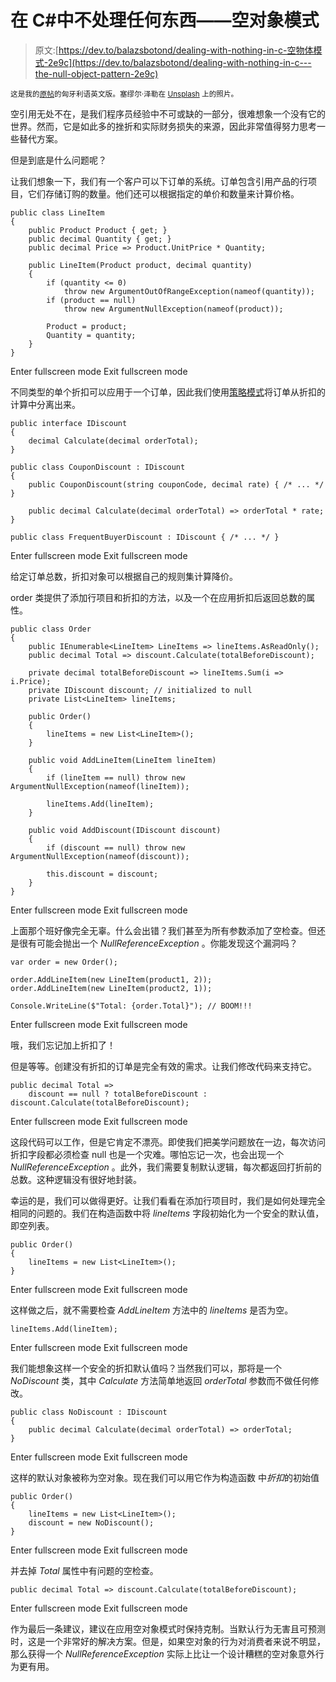 # 在 C#中不处理任何东西——空对象模式

> 原文:[https://dev.to/balazsbotond/dealing-with-nothing-in-c-空物体模式-2e9c](https://dev.to/balazsbotond/dealing-with-nothing-in-c---the-null-object-pattern-2e9c)

<small>这是我的[原帖](https://blog.lambdaklub.hu/2016/11/21/a-semmi-kifejezese-c-nyelven-1-resz-a-nullobjektum/)的匈牙利语英文版。塞缪尔·泽勒在 [Unsplash](https://unsplash.com) 上的照片。</small>

空引用无处不在，是我们程序员经验中不可或缺的一部分，很难想象一个没有它的世界。然而，它是如此多的挫折和实际财务损失的来源，因此非常值得努力思考一些替代方案。

但是到底是什么问题呢？

让我们想象一下，我们有一个客户可以下订单的系统。订单包含引用产品的行项目，它们存储订购的数量。他们还可以根据指定的单价和数量来计算价格。

```
public class LineItem
{
    public Product Product { get; }
    public decimal Quantity { get; }
    public decimal Price => Product.UnitPrice * Quantity;

    public LineItem(Product product, decimal quantity)
    {
        if (quantity <= 0)
            throw new ArgumentOutOfRangeException(nameof(quantity));
        if (product == null)
            throw new ArgumentNullException(nameof(product));

        Product = product;
        Quantity = quantity;
    }
} 
```

Enter fullscreen mode Exit fullscreen mode

不同类型的单个折扣可以应用于一个订单，因此我们使用[策略模式](https://en.wikipedia.org/wiki/Strategy_pattern)将订单从折扣的计算中分离出来。

```
public interface IDiscount
{
    decimal Calculate(decimal orderTotal);
}

public class CouponDiscount : IDiscount
{
    public CouponDiscount(string couponCode, decimal rate) { /* ... */ }

    public decimal Calculate(decimal orderTotal) => orderTotal * rate;
}

public class FrequentBuyerDiscount : IDiscount { /* ... */ } 
```

Enter fullscreen mode Exit fullscreen mode

给定订单总数，折扣对象可以根据自己的规则集计算降价。

order 类提供了添加行项目和折扣的方法，以及一个在应用折扣后返回总数的属性。

```
public class Order
{
    public IEnumerable<LineItem> LineItems => lineItems.AsReadOnly();
    public decimal Total => discount.Calculate(totalBeforeDiscount);

    private decimal totalBeforeDiscount => lineItems.Sum(i => i.Price);
    private IDiscount discount; // initialized to null
    private List<LineItem> lineItems;

    public Order()
    {
        lineItems = new List<LineItem>();
    }

    public void AddLineItem(LineItem lineItem)
    {
        if (lineItem == null) throw new ArgumentNullException(nameof(lineItem));

        lineItems.Add(lineItem);
    }

    public void AddDiscount(IDiscount discount)
    {
        if (discount == null) throw new ArgumentNullException(nameof(discount));

        this.discount = discount;
    }
} 
```

Enter fullscreen mode Exit fullscreen mode

上面那个班好像完全无辜。什么会出错？我们甚至为所有参数添加了空检查。但还是很有可能会抛出一个 *NullReferenceException* 。你能发现这个漏洞吗？

```
var order = new Order();

order.AddLineItem(new LineItem(product1, 2));
order.AddLineItem(new LineItem(product2, 1));

Console.WriteLine($"Total: {order.Total}"); // BOOM!!! 
```

Enter fullscreen mode Exit fullscreen mode

哦，我们忘记加上折扣了！

但是等等。创建没有折扣的订单是完全有效的需求。让我们修改代码来支持它。

```
public decimal Total =>
    discount == null ? totalBeforeDiscount : discount.Calculate(totalBeforeDiscount); 
```

Enter fullscreen mode Exit fullscreen mode

这段代码可以工作，但是它肯定不漂亮。即使我们把美学问题放在一边，每次访问折扣字段都必须检查 null 也是一个灾难。哪怕忘记一次，也会出现一个 *NullReferenceException* 。此外，我们需要复制默认逻辑，每次都返回打折前的总数。这种逻辑没有很好地封装。

幸运的是，我们可以做得更好。让我们看看在添加行项目时，我们是如何处理完全相同的问题的。我们在构造函数中将 *lineItems* 字段初始化为一个安全的默认值，即空列表。

```
public Order()
{
    lineItems = new List<LineItem>();
} 
```

Enter fullscreen mode Exit fullscreen mode

这样做之后，就不需要检查 *AddLineItem* 方法中的 *lineItems* 是否为空。

```
lineItems.Add(lineItem); 
```

Enter fullscreen mode Exit fullscreen mode

我们能想象这样一个安全的折扣默认值吗？当然我们可以，那将是一个 *NoDiscount* 类，其中 *Calculate* 方法简单地返回 *orderTotal* 参数而不做任何修改。

```
public class NoDiscount : IDiscount
{
    public decimal Calculate(decimal orderTotal) => orderTotal;
} 
```

Enter fullscreen mode Exit fullscreen mode

这样的默认对象被称为空对象。现在我们可以用它作为构造函数
中*折扣*的初始值

```
public Order()
{
    lineItems = new List<LineItem>();
    discount = new NoDiscount();
} 
```

Enter fullscreen mode Exit fullscreen mode

并去掉 *Total* 属性中有问题的空检查。

```
public decimal Total => discount.Calculate(totalBeforeDiscount); 
```

Enter fullscreen mode Exit fullscreen mode

作为最后一条建议，建议在应用空对象模式时保持克制。当默认行为无害且可预测时，这是一个非常好的解决方案。但是，如果空对象的行为对消费者来说不明显，那么获得一个 *NullReferenceException* 实际上比让一个设计糟糕的空对象意外行为更有用。